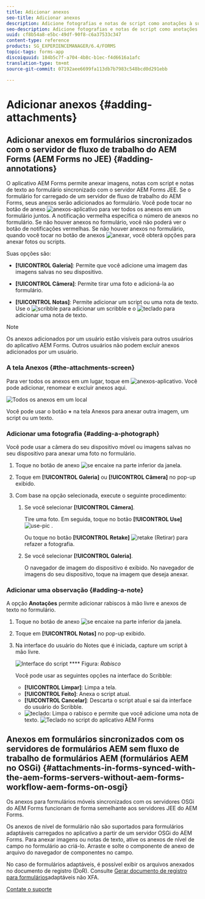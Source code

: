 ```yaml
---
title: Adicionar anexos
seo-title: Adicionar anexos
description: Adicione fotografias e notas de script como anotações à sua tarefa no aplicativo AEM Forms
seo-description: Adicione fotografias e notas de script como anotações à sua tarefa no aplicativo AEM Forms
uuid: cf8b54a8-e5bc-49df-90f8-c6a37533c347
content-type: reference
products: SG_EXPERIENCEMANAGER/6.4/FORMS
topic-tags: forms-app
discoiquuid: 184b5c7f-a704-4b8c-b1ec-f4d6616a1afc
translation-type: tm+mt
source-git-commit: 07192aee6699fa113db7b7983c548bcd0d291ebb

---
```



# Adicionar anexos {#adding-attachments}

## Adicionar anexos em formulários sincronizados com o servidor de fluxo de trabalho do AEM Forms (AEM Forms no JEE) {#adding-annotations}

O aplicativo AEM Forms permite anexar imagens, notas com script e notas de texto ao formulário sincronizado com o servidor AEM Forms JEE. Se o formulário for carregado de um servidor de fluxo de trabalho do AEM Forms, seus anexos serão adicionados ao formulário. Você pode tocar no botão de anexo ![anexos-aplicativo](assets/attachments-app.png) para ver todos os anexos em um formulário juntos. A notificação vermelha especifica o número de anexos no formulário. Se não houver anexos no formulário, você não poderá ver o botão de notificações vermelhas. Se não houver anexos no formulário, quando você tocar no botão de anexos ![anexar](assets/attch.png), você obterá opções para anexar fotos ou scripts.

Suas opções são:

* **[!UICONTROL Galeria]**: Permite que você adicione uma imagem das imagens salvas no seu dispositivo.

* **[!UICONTROL Câmera]**: Permite tirar uma foto e adicioná-la ao formulário.

* **[!UICONTROL Notas]**: Permite adicionar um script ou uma nota de texto. Use o ![scribble](assets/scribble.png) para adicionar um scribble e o ![teclado](assets/keyboard.png) para adicionar uma nota de texto.

>[!NOTE]
>
>Os anexos adicionados por um usuário estão visíveis para outros usuários do aplicativo AEM Forms. Outros usuários não podem excluir anexos adicionados por um usuário.


### A tela Anexos {#the-attachments-screen}

Para ver todos os anexos em um lugar, toque em ![anexos-aplicativo](assets/attachments-app.png). Você pode adicionar, renomear e excluir anexos aqui.

![Todos os anexos em um local](assets/attachments-screen.png)

Você pode usar o botão **+** na tela Anexos para anexar outra imagem, um script ou um texto.

### Adicionar uma fotografia {#adding-a-photograph}

Você pode usar a câmera do seu dispositivo móvel ou imagens salvas no seu dispositivo para anexar uma foto no formulário.

1. Toque no botão de anexo ![se encaixe](assets/attch.png) na parte inferior da janela.
1. Toque em **[!UICONTROL Galeria]** ou **[!UICONTROL Câmera]** no pop-up exibido.
1. Com base na opção selecionada, execute o seguinte procedimento:

   1. Se você selecionar **[!UICONTROL Câmera]**.

      Tire uma foto. Em seguida, toque no botão **[!UICONTROL Use]** ![use-pic](assets/use-pic.png) .

      Ou toque no botão **[!UICONTROL Retake]** ![retake](assets/retake.png) (Retirar) para refazer a fotografia.

   1. Se você selecionar **[!UICONTROL Galeria]**.

      O navegador de imagem do dispositivo é exibido. No navegador de imagens do seu dispositivo, toque na imagem que deseja anexar.

### Adicionar uma observação {#adding-a-note}

A opção **Anotações** permite adicionar rabiscos à mão livre e anexos de texto no formulário.

1. Toque no botão de anexo ![se encaixe](assets/attch.png) na parte inferior da janela.
1. Toque em **[!UICONTROL Notas]** no pop-up exibido.
1. Na interface do usuário do Notes que é iniciada, capture um script à mão livre.

   ![Interface do script](assets/scribble-ui.png)
   **** Figura: *Rabisco*

   Você pode usar as seguintes opções na interface do Scribble:

   * **[!UICONTROL Limpar]**: Limpa a tela.
   * **[!UICONTROL Feito]**: Anexa o script atual.
   * **[!UICONTROL Cancelar]**: Descarta o script atual e sai da interface do usuário do Scribble.
   * ![teclado](assets/keyboard.png): Limpa o rabisco e permite que você adicione uma nota de texto.
   ![Teclado no script do aplicativo AEM Forms](assets/keyboard-inapp.png)

## Anexos em formulários sincronizados com os servidores de formulários AEM sem fluxo de trabalho de formulários AEM (formulários AEM no OSGi) {#attachments-in-forms-synced-with-the-aem-forms-servers-without-aem-forms-workflow-aem-forms-on-osgi}

Os anexos para formulários móveis sincronizados com os servidores OSGi do AEM Forms funcionam de forma semelhante aos servidores JEE do AEM Forms.

Os anexos de nível de formulário não são suportados para formulários adaptáveis carregados no aplicativo a partir de um servidor OSGi do AEM Forms. Para anexar imagens ou notas de texto, ative os anexos de nível de campo no formulário ao criá-lo. Arraste e solte o componente de anexo de arquivo do navegador de componentes no campo.

No caso de formulários adaptáveis, é possível exibir os arquivos anexados no documento de registro (DoR). Consulte [Gerar documento de registro para formulários](/help/forms/using/generate-document-of-record-for-non-xfa-based-adaptive-forms.md)adaptáveis não XFA.

[Contate o suporte](https://www.adobe.com/account/sign-in.supportportal.html)
